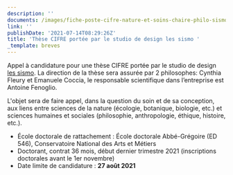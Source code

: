 ```yaml
---
description: ''
documents: /images/fiche-poste-cifre-nature-et-soins-chaire-philo-sismo.pdf
link: ''
publishDate: '2021-07-14T08:29:26Z'
title: 'Thèse CIFRE portée par le studio de design les sismo '
_template: breves
---
```


Appel à candidature pour une thèse CIFRE portée par le studio de design [les sismo](http://www.les-sismo.com/). La direction de la thèse sera assurée par 2 philosophes: Cynthia Fleury et Emanuele Coccia, le responsable scientifique dans l’entreprise est Antoine Fenoglio.

L'objet sera de faire appel, dans la question du soin et de sa conception, aux liens entre sciences de la nature (écologie, botanique, biologie, etc.) et sciences humaines et sociales (philosophie, anthropologie, éthique, histoire, etc.).

* École doctorale de rattachement : École doctorale Abbé-Grégoire (ED 546), Conservatoire National des Arts et Métiers
* Doctorant, contrat 36 mois, début dernier trimestre 2021 (inscriptions doctorales avant le 1er novembre)
* Date limite de candidature : **27 août 2021**
